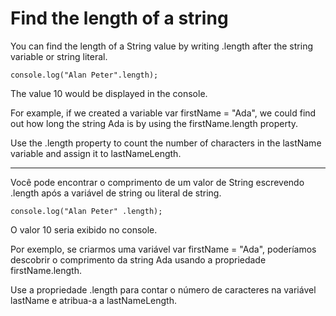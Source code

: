 # Find the length of a string

You can find the length of a String value by writing .length after the string variable or string literal.

`console.log("Alan Peter".length);`

The value 10 would be displayed in the console.

For example, if we created a variable var firstName = "Ada", we could find out how long the string Ada is by using the firstName.length property.

Use the .length property to count the number of characters in the lastName variable and assign it to lastNameLength.

---

Você pode encontrar o comprimento de um valor de String escrevendo .length após a variável de string ou literal de string.

`console.log("Alan Peter" .length);`

O valor 10 seria exibido no console.

Por exemplo, se criarmos uma variável var firstName = "Ada", poderíamos descobrir o comprimento da string Ada usando a propriedade firstName.length.

Use a propriedade .length para contar o número de caracteres na variável lastName e atribua-a a lastNameLength.